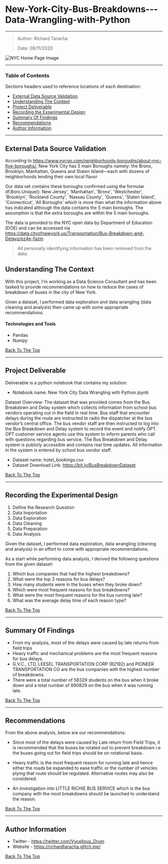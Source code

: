 # New-York-City-Bus-Breakdowns---Data-Wrangling-with-Python
---

> Author: Richard Taracha

> Date: 08/11/2020

![NYC Home Page Image](https://user-images.githubusercontent.com/67068918/98472046-59182b80-2201-11eb-940d-b18f930166e8.png)

---

### Table of Contents
Sections headers used to reference locations of each destination:

- [External Data Source Validation](#external-data-source-validation)
- [Understanding The Context](#understanding-the-context)
- [Project Deliverable](#project-deliverable)
- [Recording the Experimental Design](#recording-the-experimental-design)
- [Summary Of Findings](#summary-of-findings)
- [Recommendations](#recommendations)
- [Author Information](#author-information)

---

## External Data Source Validation

According to https://www.nycgo.com/neighborhoods-boroughs/about-nyc-five-boroughs/, New York City has 5 main Boroughs namely: the Bronx, Brooklyn, Manhattan, Queens and Staten Island—each with dozens of neighborhoods lending their own local flavor

Our data set contains these boroughs confirmed using the formular df.Boro.Unique(): New Jersey', 'Manhattan', 'Bronx', 'Westchester', 'Brooklyn', 'Rockland County', 'Nassau County', 'Queens', 'Staten Island', 'Connecticut', 'All Boroughs' which is more than what the information above has indicated although the data contains the 5 main boroughs. The assumption is that the extra boroughs are within the 5 main boroughs.

The data is provided to the NYC open data by Department of Education (DOE) and can be accessed via https://data.cityofnewyork.us/Transportation/Bus-Breakdown-and-Delays/ez4e-fazm

> All personally identifying information has been removed from the data.

## Understanding The Context

With this project, I'm working as a Data Science Consultant and has been tasked to provide recommendations on how to reduce the cases of breakdown of buses in the city of New York. 

Given a dataset, I performed data exploration and data wrangling (data cleaning and analysis) then came up with some appropriate recommendations. 

#### Technologies and Tools

- Pandas
- Numpy

[Back To The Top](#New-York-City-Bus-Breakdowns---Data-Wrangling-with-Python)

---

## Project Deliverable
Deliverable is a python notebook that contains my solution:

* Notebook name: New York City Data Wrangling with Python.ipynb

Dataset Overview:
The dataset that was provided comes from the Bus Breakdown and Delay system which collects information from school bus vendors operating out in the field in real time. Bus staff that encounter delays during the route are instructed to radio the dispatcher at the bus vendor’s central office. The bus vendor staff are then instructed to log into the Bus Breakdown and Delay system to record the event and notify OPT. OPT customer service agents use this system to inform parents who call with questions regarding bus service. The Bus Breakdown and Delay system is publicly accessible and contains real time updates. All information in the system is entered by school bus vendor staff.

* Dataset name: hotel_bookings.csv
* Dataset Download Link: https://bit.ly/BusBreakdownDataset

[Back To The Top](#Hilton-International-Hotels-Booking-Visualisations)

---

## Recording the Experimental Design
1. Define the Research Question
2. Data Importation
3. Data Exploration
4. Data Cleaning
5. Data Preparation
6. Data Analysis

Given the dataset, I performed data exploration, data wrangling (cleaning and analysis) in an effort to come with appropriate recommendations. 

As a start while performing data analysis, I derived the following questions from the given dataset: 
1. Which bus companies that had the highest breakdowns?
2. What were the top 3 reasons for bus delays?
3. How many students were in the buses when they broke down?
4. Which were most frequent reasons for bus breakdowns?
5. What were the most frequent reasons for the bus running late?
6. What was the average delay time of each reason type?


[Back To The Top](#Hilton-International-Hotels-Booking-Visualisations)

---

## Summary Of Findings

- From my analysis, most of the delays were caused by late returns from field trips
- Heavy traffic and mechanical problems are the most frequent reasons for bus delays.
- G.V.C., LTD, LEESEL TRANSPORTATION CORP (B2192) and PIONEER TRANSPORTATION CO	are the bus companies with the highest number of breakdowns.
- There were a total number of 58329 students on the bus when it broke down and a total number of 890829 on the bus when it was running late.

[Back To The Top](#Hilton-International-Hotels-Booking-Visualisations)

---

## Recommendations

From the above analysis, below are our recommendations:

* Since most of the delays were caused by Late return from Field Trips, it is recommended that the buses be rotated out to prevent breakdown i.e the buses going out for field trips should be on rotational basis.

* Heavy traffic is the most frequent reason for running late and hence either the roads be expanded to ease traffic or the number of vehicles plying that route should be regulated. Alternative routes may also be considered.

* An investigation into LITTLE RICHIE BUS SERVICE which is the bus company with the most breakdowns should be launched to understand the reason.

[Back To The Top](#Hilton-International-Hotels-Booking-Visualisations)

---

## Author Information

- Twitter - https://twitter.com/Vycellous_Drum
- Website - https://richardtaracha.glitch.me/

[Back To The Top](#Hilton-International-Hotels-Booking-Visualisations)


